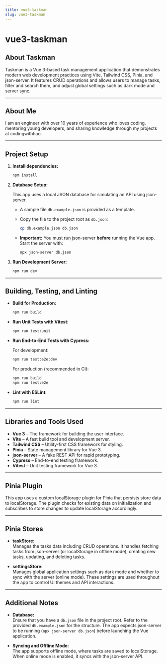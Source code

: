 ```yaml
---
title: vue3-taskman
slug: vue3-taskman
---
```

# vue3-taskman

## About Taskman

Taskman is a Vue 3-based task management application that demonstrates modern web development practices using Vite, Tailwind CSS, Pinia, and json-server. It features CRUD operations and allows users to manage tasks, filter and search them, and adjust global settings such as dark mode and server sync.

---

## About Me

I am an engineer with over 10 years of experience who loves coding, mentoring young developers, and sharing knowledge through my projects at codingwithhao.

---

## Project Setup

1. **Install dependencies:**

   ```sh
   npm install
   ```

2. **Database Setup:**

   This app uses a local JSON database for simulating an API using json-server.
   
   - A sample file `db.example.json` is provided as a template.
   - Copy the file to the project root as `db.json`:
     
     ```sh
     cp db.example.json db.json
     ```

   - **Important:** You must run json-server **before** running the Vue app. Start the server with:

     ```sh
     npx json-server db.json
     ```

3. **Run Development Server:**

   ```sh
   npm run dev
   ```

---

## Building, Testing, and Linting

- **Build for Production:**

  ```sh
  npm run build
  ```

- **Run Unit Tests with Vitest:**

  ```sh
  npm run test:unit
  ```

- **Run End-to-End Tests with Cypress:**

  For development:
  ```sh
  npm run test:e2e:dev
  ```

  For production (recommended in CI):
  ```sh
  npm run build
  npm run test:e2e
  ```

- **Lint with ESLint:**

  ```sh
  npm run lint
  ```

---

## Libraries and Tools Used

- **Vue 3** – The framework for building the user interface.
- **Vite** – A fast build tool and development server.
- **Tailwind CSS** – Utility-first CSS framework for styling.
- **Pinia** – State management library for Vue 3.
- **json-server** – A fake REST API for rapid prototyping.
- **Cypress** – End-to-end testing framework.
- **Vitest** – Unit testing framework for Vue 3.

---

## Pinia Plugin

This app uses a custom localStorage plugin for Pinia that persists store data to localStorage. The plugin checks for existing data on initialization and subscribes to store changes to update localStorage accordingly.

---

## Pinia Stores

- **taskStore:**  
  Manages the tasks data including CRUD operations. It handles fetching tasks from json-server (or localStorage in offline mode), creating new tasks, updating, and deleting tasks.

- **settingsStore:**  
  Manages global application settings such as dark mode and whether to sync with the server (online mode). These settings are used throughout the app to control UI themes and API interactions.

---

## Additional Notes

- **Database:**  
  Ensure that you have a `db.json` file in the project root. Refer to the provided `db.example.json` for the structure. The app expects json-server to be running (`npx json-server db.json`) before launching the Vue application.

- **Syncing and Offline Mode:**  
  The app supports offline mode, where tasks are saved to localStorage. When online mode is enabled, it syncs with the json-server API.
